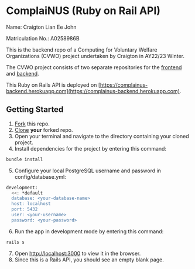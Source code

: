 # ComplaiNUS (Ruby on Rail API)
Name: Craigton Lian Ee John

Matriculation No.: A0258986B

This is the backend repo of a Computing for Voluntary Welfare Organizations (CVWO) project undertaken by Craigton in AY22/23 Winter.

The CVWO project consists of two separate repositories for the [frontend](https://github.com/craigtonlian/complainus-frontend) and [backend](https://github.com/craigtonlian/complainus-backend).

This Ruby on Rails API is deployed on [https://complainus-backend.herokuapp.com](https://complainus-backend.herokuapp.com).

## Getting Started
1. [Fork](https://docs.github.com/en/get-started/quickstart/fork-a-repo#forking-a-repository) this repo.
2. [Clone](https://docs.github.com/en/get-started/quickstart/fork-a-repo#cloning-your-forked-repository) **your** forked repo.
3. Open your terminal and navigate to the directory containing your cloned project.
4. Install dependencies for the project by entering this command:

```bash
bundle install
```
5. Configure your local PostgreSQL username and password in config/database.yml:

```bash
development:
  <<: *default
  database: <your-database-name>
  host: localhost
  port: 5432
  user: <your-username>
  password: <your-password>
```

6. Run the app in development mode by entering this command:

```bash
rails s
```

7. Open [http://localhost:3000](http://localhost:3000) to view it in the browser.
8. Since this is a Rails API, you should see an empty blank page.

